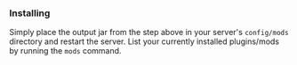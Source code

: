 

### Installing

Simply place the output jar from the step above in your server's `config/mods` directory and restart the server.
List your currently installed plugins/mods by running the `mods` command.
